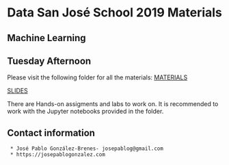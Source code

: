 # Data San José School 2019 Materials

## Machine Learning

## Tuesday Afternoon

Please visit the following folder for all the materials: [MATERIALS](https://drive.google.com/open?id=1co9IxN7JFwG-37PyrQbNOnMAIlj2d6HG)

[SLIDES](https://drive.google.com/open?id=1X0z3v0nFGbM5kuOwEkdJzUN7bbTcsoG-) 

There are Hands-on assigments and labs to work on. It is recommended to work with the Jupyter notebooks provided in the folder. 
   
   
## Contact information

     * José Pablo González-Brenes- josepablog@gmail.com
     * https://josepablogonzalez.com
     
